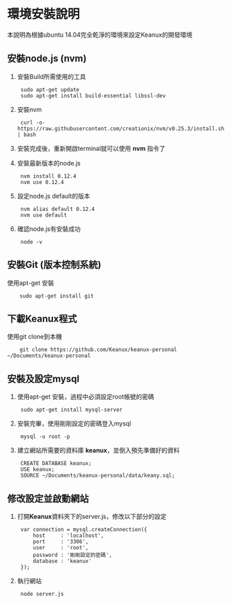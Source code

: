 # 環境安裝說明

本說明為根據ubuntu 14.04完全乾淨的環境來設定Keanux的開發環境

## 安裝node.js (nvm)

1. 安裝Build所需使用的工具
 
		sudo apt-get update
		sudo apt-get install build-essential libssl-dev
		
1. 安裝nvm

		curl -o- https://raw.githubusercontent.com/creationix/nvm/v0.25.3/install.sh | bash
		
1. 安裝完成後，重新開啟terminal就可以使用 **nvm** 指令了

1. 安裝最新版本的node.js

		nvm install 0.12.4
		nvm use 0.12.4
		
1. 設定node.js default的版本

		nvm alias default 0.12.4
		nvm use default
		
1. 確認node.js有安裝成功

		node -v
		
## 安裝Git (版本控制系統)

使用apt-get 安裝

		sudo apt-get install git
		
## 下載Keanux程式	

使用git clone到本機

		git clone https://github.com/Keanux/keanux-personal ~/Documents/keanux-personal
		
## 安裝及設定mysql

1. 使用apt-get 安裝，過程中必須設定root帳號的密碼

		sudo apt-get install mysql-server
		
1. 安裝完畢，使用剛剛設定的密碼登入mysql

		mysql -u root -p
		
1. 建立網站所需要的資料庫 **keanux**，並倒入預先準備好的資料

		CREATE DATABASE keanux;
		USE keanux;
		SOURCE ~/Documents/keanux-personal/data/keany.sql;
		
## 修改設定並啟動網站

1. 打開**Keanux**資料夾下的server.js，修改以下部分的設定

		var connection = mysql.createConnection({			host     : 'localhost',			port     : '3306',			user     : 'root',			password : '剛剛設定的密碼',			database : 'keanux'		});1. 執行網站
		node server.js